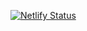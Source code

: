 [![Netlify Status](https://api.netlify.com/api/v1/badges/0a486474-fddf-48e2-b5c5-3efcdc74dbb9/deploy-status)](https://app.netlify.com/sites/neon-valkyrie-fee891/deploys)
